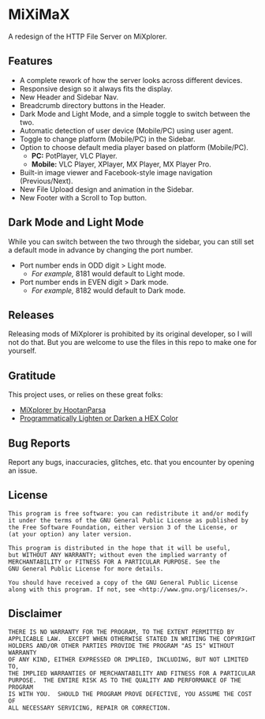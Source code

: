 # MiXiMaX
A redesign of the HTTP File Server on MiXplorer.


## Features
* A complete rework of how the server looks across different devices.
* Responsive design so it always fits the display.
* New Header and Sidebar Nav.
* Breadcrumb directory buttons in the Header.
* Dark Mode and Light Mode, and a simple toggle to switch between the two.
* Automatic detection of user device (Mobile/PC) using user agent.
* Toggle to change platform (Mobile/PC) in the Sidebar.
* Option to choose default media player based on platform (Mobile/PC).
    * **PC:** PotPlayer, VLC Player.
    * **Mobile:** VLC Player, XPlayer, MX Player, MX Player Pro.
* Built-in image viewer and Facebook-style image navigation (Previous/Next).
* New File Upload design and animation in the Sidebar.
* New Footer with a Scroll to Top button.


## Dark Mode and Light Mode
While you can switch between the two through the sidebar, you can still set a default mode in advance by changing the port number.
* Port number ends in ODD digit > Light mode.
    * *For example,* 8181 would default to Light mode.
* Port number ends in EVEN digit > Dark mode.
    * *For example,* 8182 would default to Dark mode.


## Releases
Releasing mods of MiXplorer is prohibited by its original developer, so I will not do that.
But you are welcome to use the files in this repo to make one for yourself.


## Gratitude
This project uses, or relies on these great folks:
- [MiXplorer by HootanParsa](https://xdaforums.com/t/1523691/)
- [Programmatically Lighten or Darken a HEX Color](https://stackoverflow.com/a/57401891/14312937)


## Bug Reports
Report any bugs, inaccuracies, glitches, etc. that you encounter by opening an issue.


## License
    This program is free software: you can redistribute it and/or modify
    it under the terms of the GNU General Public License as published by
    the Free Software Foundation, either version 3 of the License, or
    (at your option) any later version.

    This program is distributed in the hope that it will be useful,
    but WITHOUT ANY WARRANTY; without even the implied warranty of
    MERCHANTABILITY or FITNESS FOR A PARTICULAR PURPOSE. See the
    GNU General Public License for more details.

    You should have received a copy of the GNU General Public License
    along with this program. If not, see <http://www.gnu.org/licenses/>.


## Disclaimer
    THERE IS NO WARRANTY FOR THE PROGRAM, TO THE EXTENT PERMITTED BY
    APPLICABLE LAW.  EXCEPT WHEN OTHERWISE STATED IN WRITING THE COPYRIGHT
    HOLDERS AND/OR OTHER PARTIES PROVIDE THE PROGRAM "AS IS" WITHOUT WARRANTY
    OF ANY KIND, EITHER EXPRESSED OR IMPLIED, INCLUDING, BUT NOT LIMITED TO,
    THE IMPLIED WARRANTIES OF MERCHANTABILITY AND FITNESS FOR A PARTICULAR
    PURPOSE.  THE ENTIRE RISK AS TO THE QUALITY AND PERFORMANCE OF THE PROGRAM
    IS WITH YOU.  SHOULD THE PROGRAM PROVE DEFECTIVE, YOU ASSUME THE COST OF
    ALL NECESSARY SERVICING, REPAIR OR CORRECTION.
